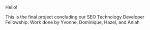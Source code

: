 Hello!

This is the final project concluding our SEO Technology Developer Fellowship.
Work done by Yvonne, Dominique, Hazel, and Aniah
